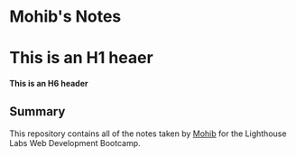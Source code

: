 # Mohib's Notes
# This is an H1 heaer
#### This is an H6 header

## Summary

This repository contains all of the notes taken by [Mohib](https://github.com/Momowaz) for the Lighthouse Labs Web Development Bootcamp.